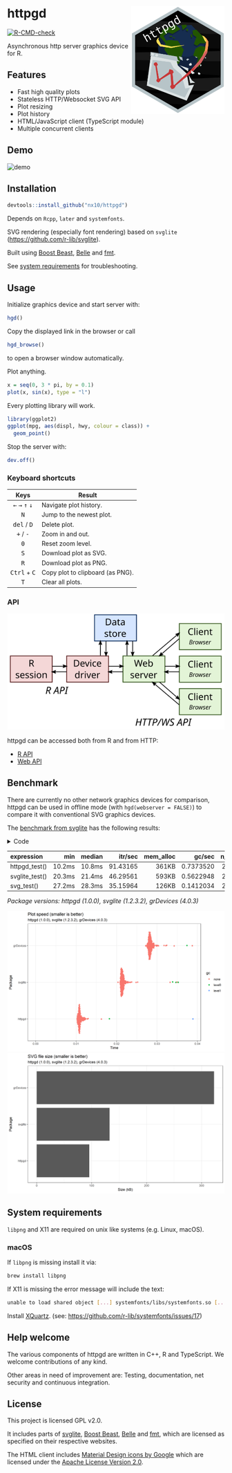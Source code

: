# httpgd <img src="docs/httpgd_logo.svg" align="right" height = 250/>

<!-- badges: start -->
[![R-CMD-check](https://github.com/nx10/httpgd/workflows/R-CMD-check/badge.svg)](https://github.com/nx10/httpgd/actions)
<!-- badges: end -->

Asynchronous http server graphics device for R.

## Features

* Fast high quality plots
* Stateless HTTP/Websocket SVG API
* Plot resizing
* Plot history
* HTML/JavaScript client (TypeScript module)
* Multiple concurrent clients

## Demo

![demo](https://user-images.githubusercontent.com/33600480/83944385-6587fa80-a803-11ea-8f4a-7808d144309d.gif)

## Installation

```R
devtools::install_github("nx10/httpgd")
```

Depends on `Rcpp`, `later` and `systemfonts`.

SVG rendering (especially font rendering) based on `svglite` (<https://github.com/r-lib/svglite>).

Built using [Boost Beast](https://github.com/boostorg/beast), [Belle](https://github.com/octobanana/belle) and [fmt](https://github.com/fmtlib/fmt).

See [system requirements](#System-requirements) for troubleshooting.

## Usage

Initialize graphics device and start server with:

```R
hgd()
```

Copy the displayed link in the browser or call

```R
hgd_browse()
```

to open a browser window automatically.

Plot anything.

```R
x = seq(0, 3 * pi, by = 0.1)
plot(x, sin(x), type = "l")
```

Every plotting library will work.

```R
library(ggplot2)
ggplot(mpg, aes(displ, hwy, colour = class)) +
  geom_point()
```

Stop the server with:

```R
dev.off()
```

### Keyboard shortcuts

| Keys | Result |
|:----:|--------|
| <kbd>&#8592;</kbd> <kbd>&#8594;</kbd> <kbd>&#8593;</kbd> <kbd>&#8595;</kbd> | Navigate plot history. |
| <kbd>N</kbd> | Jump to the newest plot. |
| <kbd>del</kbd> / <kbd>D</kbd> | Delete plot. |
| <kbd>+</kbd> / <kbd>-</kbd> | Zoom in and out. |
| <kbd>0</kbd> | Reset zoom level. |
| <kbd>S</kbd> | Download plot as SVG. |
| <kbd>R</kbd> | Download plot as PNG. |
| <kbd>Ctrl</kbd> + <kbd>C</kbd> | Copy plot to clipboard (as PNG). |
| <kbd>T</kbd> | Clear all plots. |

### API

![structure](docs/httpgd_structure.svg)

httpgd can be accessed both from R and from HTTP:

* [R API](docs/RApi.md)
* [Web API](docs/WebApi.md)

## Benchmark

There are currently no other network graphics devices for comparison, httpgd can be used in offline mode (with `hgd(webserver = FALSE)`) to compare it with conventional SVG graphics devices.

The [benchmark from svglite](https://github.com/r-lib/svglite/blob/master/README.md) has the following results:

<details>

<summary>Code</summary>

```R
library(svglite)
library(httpgd)
set.seed(1234)
x <- runif(1e3)
y <- runif(1e3)
tmp1 <- tempfile()
tmp2 <- tempfile()
tmp3 <- tempfile()
svglite_test <- function() {
  svglite(tmp1)
  plot(x, y)
  dev.off()
}
svg_test <- function() {
  svg(tmp2, onefile = TRUE)
  plot(x, y)
  dev.off()
}
httpgd_test <- function() {
  hgd(webserver = FALSE)
  plot(x, y)
  hgd_svg(file = tmp3)
  dev.off()
}
ben <-
  bench::mark(httpgd_test(), svglite_test(), svg_test(), iterations = 250)
```

[See full code](docs/benchmark.R)

</details>

|expression     |    min| median|  itr/sec| mem_alloc|    gc/sec| n_itr| n_gc| total_time|
|:--------------|------:|------:|--------:|---------:|---------:|-----:|----:|----------:|
|httpgd_test()  | 10.2ms| 10.8ms| 91.43165|     361KB| 0.7373520|   248|    2|      2.71s|
|svglite_test() | 20.3ms| 21.4ms| 46.29561|     593KB| 0.5622948|   247|    3|      5.33s|
|svg_test()     | 27.2ms| 28.3ms| 35.15964|     126KB| 0.1412034|   249|    1|      7.08s|

*Package versions: httpgd (1.0.0), svglite (1.2.3.2), grDevices (4.0.3)*

<img src="docs/bench_speed1.png" width="640"/> <img src="docs/bench_size1.png" width="640"/>


## System requirements

`libpng` and X11 are required on unix like systems (e.g. Linux, macOS).

### macOS

If `libpng` is missing install it via:

```sh
brew install libpng
```

If X11 is missing the error message will include the text:

```sh
unable to load shared object [...] systemfonts/libs/systemfonts.so [...]
```

Install [XQuartz](https://www.xquartz.org/).
(see: <https://github.com/r-lib/systemfonts/issues/17>)

## Help welcome

The various components of httpgd are written in C++, R and TypeScript. We welcome contributions of any kind.

Other areas in need of improvement are: Testing, documentation, net security and continuous integration.

## License

This project is licensed GPL v2.0.

It includes parts of [svglite](<https://github.com/r-lib/svglite>), [Boost Beast](https://github.com/boostorg/beast), [Belle](https://github.com/octobanana/belle) and [fmt](https://github.com/fmtlib/fmt), which are licensed as specified on their respective websites.

The HTML client includes [Material Design icons by Google](https://github.com/google/material-design-icons) which are licensed under the [Apache License Version 2.0](https://www.apache.org/licenses/LICENSE-2.0.txt).
